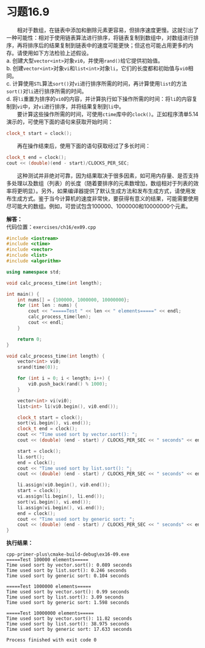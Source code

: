 # 习题16.9

&emsp;&emsp;相对于数组，在链表中添加和删除元素更容易，但排序速度更慢。这就引出了一种可能性：相对于使用链表算法进行排序，将链表复制到数组中，对数组进行排序，再将排序后的结果复制到链表中的速度可能更快；但这也可能占用更多的内存。请使用如下方法检验上述假设。  
a. 创建大型`vector<int>`对象`vi0`，并使用`rand()`给它提供初始值。  
b. 创建`vector<int>`对象`vi`和`list<int>`对象`li`，它们的长度都和初始值与`vi0`相同。  
c. 计算使用`STL`算法`sort()`对`vi`进行排序所需的时间，再计算使用`list`的方法`sort()`对`li`进行排序所需的时间。  
d. 将`li`重置为排序的`vi0`的内容，并计算执行如下操作所需的时间：将`li`的内容复制到`vi`中，对`vi`进行排序，并将结果复制到`li`中。  
&emsp;&emsp;要计算这些操作所需的时间，可使用`ctime`库中的`clock()`。正如程序清单5.14演示的，可使用下面的语句来获取开始时间：

```c++
clock_t start = clock();
```
&emsp;&emsp;再在操作结束后，使用下面的语句获取经过了多长时间：
```c++
clock_t end = clock();
cout << (double)(end - start)/CLOCKS_PER_SEC;
```
&emsp;&emsp;这种测试并非绝对可靠，因为结果取决于很多因素，如可用内存量、是否支持多处理以及数组（列表）的长度（随着要排序的元素数增加，数组相对于列表的效率将更明显）。另外，如果编译器提供了默认生成方法和发布生成方式，请使用发布生成方式。鉴于当今计算机的速度非常快，要获得有意义的结果，可能需要使用尽可能大的数组。例如，可尝试包含100000、1000000和10000000个元素。

**解答：**  
代码位置：`exercises/ch16/ex09.cpp`

```c++
#include <iostream>
#include <ctime>
#include <vector>
#include <list>
#include <algorithm>

using namespace std;

void calc_process_time(int length);

int main() {
    int nums[] = {100000, 1000000, 10000000};
    for (int len : nums) {
        cout << "=====Test " << len << " elements=====" << endl;
        calc_process_time(len);
        cout << endl;
    }

    return 0;
}

void calc_process_time(int length) {
    vector<int> vi0;
    srand(time(0));

    for (int i = 0; i < length; i++) {
        vi0.push_back(rand() % 1000);
    }

    vector<int> vi(vi0);
    list<int> li(vi0.begin(), vi0.end());

    clock_t start = clock();
    sort(vi.begin(), vi.end());
    clock_t end = clock();
    cout << "Time used sort by vector.sort(): ";
    cout << (double) (end - start) / CLOCKS_PER_SEC << " seconds" << endl;

    start = clock();
    li.sort();
    end = clock();
    cout << "Time used sort by list.sort(): ";
    cout << (double) (end - start) / CLOCKS_PER_SEC << " seconds" << endl;

    li.assign(vi0.begin(), vi0.end());
    start = clock();
    vi.assign(li.begin(), li.end());
    sort(vi.begin(), vi.end());
    li.assign(vi.begin(), vi.end());
    end = clock();
    cout << "Time used sort by generic sort: ";
    cout << (double) (end - start) / CLOCKS_PER_SEC << " seconds" << endl;
}
```

**执行结果：**  
```
cpp-primer-plus\cmake-build-debug\ex16-09.exe
=====Test 100000 elements=====
Time used sort by vector.sort(): 0.089 seconds
Time used sort by list.sort(): 0.246 seconds
Time used sort by generic sort: 0.104 seconds

=====Test 1000000 elements=====
Time used sort by vector.sort(): 0.99 seconds
Time used sort by list.sort(): 3.09 seconds
Time used sort by generic sort: 1.598 seconds

=====Test 10000000 elements=====
Time used sort by vector.sort(): 11.82 seconds
Time used sort by list.sort(): 38.975 seconds
Time used sort by generic sort: 17.633 seconds

Process finished with exit code 0
```